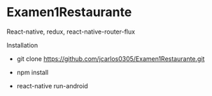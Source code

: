 # Examen1Restaurante
React-native, redux, react-native-router-flux

Installation

- git clone https://github.com/jcarlos0305/Examen1Restaurante.git

- npm install

- react-native run-android

